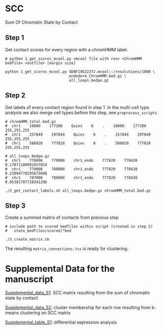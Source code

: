 # SCC
Sum Of Chromatin State by Contact

## Step 1

Get contact scores for every region with a chromHMM label.

```
# python 1_get_scores_mcool.py <mcool file with res> <ChromHMM bedfile> <outfile> [margin size]

python 1_get_scores_mcool.py 4DNFI9E222YJ.mcool::/resolutions/1000 \
							 endoderm_ChromHMM.bed.gz \
							 all_loops.bedpe.gz
```

## Step 2

Get labels of every contact region found in step 1. In the multi-cell type
analysis we also merge cell types before this step, see `preprocess_scripts`.

```
# chromHMM_total.bed.gz
#  chr1    10000    177200    Quies    0    .    10000    177200    255,255,255
#  chr1    257849    297849    Quies    0    .    257849    297849    255,255,255
#  chr1    586020    777820    Quies    0    .    586020    777820    255,255,255

# all_loops.bedpe.gz
#  chr1    778000    779000    chr1_endo    777820    778420    0.17871180991657024
#  chr1    779000    780000    chr1_endo    777820    778420    0.23094778295675608
#  chr1    787000    788000    chr1_endo    777820    778420    0.05381787728341296

./2_get_contact_labels.sh all_loops.bedpe.gz chromHMM_total.bed.gz
```

## Step 3

Create a summed matrix of contacts from previous step

```
# include path to scored bedfiles within script (created in step 2)
# 	state_bedfiles/scored/*bed

./3_create_matrix.sh
```

The resulting `matrix_connections.tsv` is ready for clustering.





# Supplemental Data for the manuscript

[Supplemental_data_S1](https://drive.google.com/file/d/15KZXQA44aqJyhd_Yzg-EkTM-0C3UHrTO/view?usp=share_link): SCC matrix resulting from the sum of chromatin state by contact 

[Supplemental_data_S2](https://drive.google.com/file/d/1Khxh88MKg6TZDbATef04-Df4MKYfA5ke/view?usp=share_link): cluster membership for each row resulting from k-means clustering on SCC matrix

[Supplemental_table_S1](https://docs.google.com/spreadsheets/d/1Fe3m6UaxT8Dmn32-xCZBX0l2AJsxaUT3/edit?usp=share_link&ouid=116370094857147559521&rtpof=true&sd=true): differential expression analysis 


